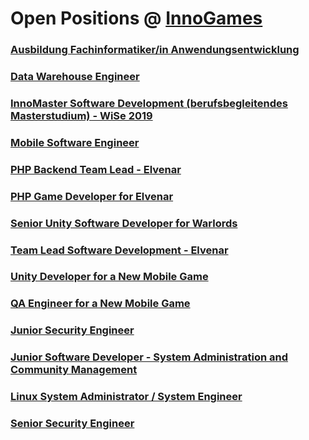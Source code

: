 # Open Positions @ [InnoGames](https://www.innogames.com/career/detail/job?s=github_jobs_repo)

### [Ausbildung Fachinformatiker/in Anwendungsentwicklung](ausbildung-fachinformatiker-in-anwendungsentwicklung.md)
### [Data Warehouse Engineer](data-warehouse-engineer.md)
### [InnoMaster Software Development \(berufsbegleitendes Masterstudium\) - WiSe 2019](innomaster-software-development-berufsbegleitendes-masterstudium-wise-2019.md)
### [Mobile Software Engineer](mobile-software-engineer.md)
### [PHP Backend Team Lead - Elvenar](php-backend-team-lead-elvenar.md)
### [PHP Game Developer for Elvenar](php-game-developer-for-elvenar.md)
### [Senior Unity Software Developer for Warlords](senior-unity-software-developer-for-warlords.md)
### [Team Lead Software Development - Elvenar](team-lead-software-development-elvenar.md)
### [Unity Developer for a New Mobile Game](unity-developer-for-a-new-mobile-game.md)
### [QA Engineer for a New Mobile Game](qa-engineer-for-a-new-mobile-game.md)
### [Junior Security Engineer](junior-security-engineer.md)
### [Junior Software Developer - System Administration and Community Management](junior-software-developer-system-administration-and-community-management.md)
### [Linux System Administrator / System Engineer](linux-system-administrator-system-engineer.md)
### [Senior Security Engineer](senior-security-engineer.md)

